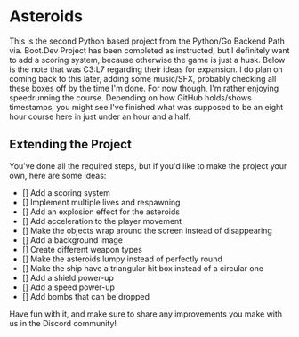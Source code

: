 # Asteroids

This is the second Python based project from the Python/Go Backend Path via. Boot.Dev
Project has been completed as instructed, but I definitely want to add a scoring system, because otherwise the game is just a husk.
Below is the note that was C3:L7 regarding their ideas for expansion. I do plan on coming back to this later, adding some music/SFX, probably checking all these boxes off by the time I'm done. For now though, I'm rather enjoying speedrunning the course. Depending on how GitHub holds/shows timestamps, you might see I've finished what was supposed to be an eight hour course here in just under an hour and a half.

## Extending the Project

You've done all the required steps, but if you'd like to make the project your own, here are some ideas:

- [] Add a scoring system  
- [] Implement multiple lives and respawning
- [] Add an explosion effect for the asteroids
- [] Add acceleration to the player movement
- [] Make the objects wrap around the screen instead of disappearing
- [] Add a background image
- [] Create different weapon types
- [] Make the asteroids lumpy instead of perfectly round
- [] Make the ship have a triangular hit box instead of a circular one
- [] Add a shield power-up
- [] Add a speed power-up
- [] Add bombs that can be dropped

Have fun with it, and make sure to share any improvements you make with us in the Discord community!